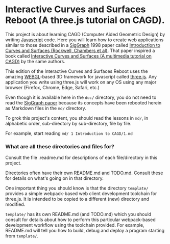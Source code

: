 # Interactive Curves and Surfaces Reboot (A three.js tutorial on CAGD).

This project is about learning CAGD (Computer Aided Geometric Design) by writing [Javascript](https://en.wikipedia.org/wiki/JavaScript) code.  Here you will learn how to create web applications similar to those described in a [SigGraph](https://en.wikipedia.org/wiki/SIGGRAPH) 1998 paper called [Introduction to Curves and Surfaces (Rockwell, Chambers et al)](doc/intro_to_curves.pdf). That paper inspired a book called [Interactive Curves and Surfaces (A multimedia tutorial on CAGD)](https://www.amazon.com/Interactive-Curves-Surfaces-Multimedia-Tutorial/dp/1558604057) by the same authors.

This edition of the Interactive Curves and Surfaces Reboot uses the amazing [WEBGL](https://en.wikipedia.org/wiki/WebGL)-based 3D framework for javascript called [three.js](https://threejs.org/).  Any application you write using three.js will work on any OS using any major browser (Firefox, Chrome, Edge, Safari, etc.)

Even though it is available here in the `doc/` directory, you do not need to read the [SigGraph paper](doc/intro_to_curves.pdf) because its concepts have been rebooted herein as Markdown files in the `md/` directory.  

To grok this project's content, you should read the lessons in `md/`, in alphabetic order, sub-directory by sub-directory, file by file.

For example, start reading `md/ 1 Introduction to CAGD/1.md`



### What are all these directories and files for?

Consult the file .readme.md for descriptions of each file/directory in this project.

Directories often have their own README.md and TODO.md.  Consult these for details on what's going on in that directory.

One important thing you should know is that the directory `template/`   provides a simple webpack-based web client development toolchain for three.js. It is intended to be copied to a different (new) directory and modified.  

`template/` has its own README.md (and TODO.md) which you should consult for details about how to perform this particular webpack-based development workflow using the toolchain provided.  For example, README.md will tell you how to build, debug and deploy a program starting from `template/`.



